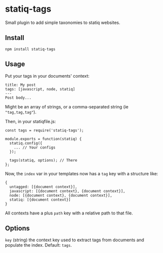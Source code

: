 statiq-tags
===========

Small plugin to add simple taxonomies to statiq websites.

## Install

    npm install statiq-tags

## Usage

Put your tags in your documents' context:

    title: My post
    tags: [javascript, node, statiq]
    ---
    Post body...

Might be an array of strings, or a comma-separated string (ie `"tag,tag,tag"`).

Then, in your statiqfile.js:

    const tags = require('statiq-tags');
    
    module.exports = function(statiq) {
      statiq.config({
        ... // Your configs
      });
    
      tags(statiq, options); // There
    };

Now, the `index` var in your templates now has a `tag` key with a structure like:

    {
      untagged: [{document context}],
      javascript: [{document context}, {document context}],
      node: [{document context}, {document context}],
      statiq: [{document context}]
    }

All contexts have a plus `path` key with a relative path to that file.

## Options

`key` (string) the context key used to extract tags from documents and populate the index. Default: `tags`.
